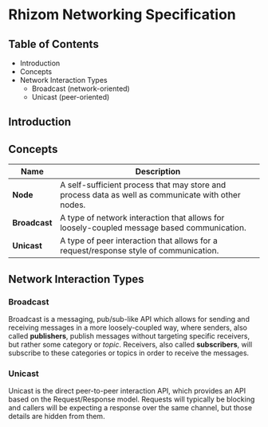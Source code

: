 # Rhizom Networking Specification

## Table of Contents

- Introduction
- Concepts
- Network Interaction Types
    - Broadcast (network-oriented)
    - Unicast (peer-oriented)
  
## Introduction

## Concepts

| Name              | Description                                                                                                                                                                             |
|-------------------|-----------------------------------------------------------------------------------------------------|
| **Node**          | A self-sufficient process that may store and process data as well as communicate with other nodes.  |
| **Broadcast**     | A type of network interaction that allows for loosely-coupled message based communication.          |
| **Unicast**       | A type of peer interaction that allows for a request/response style of communication.               |


## Network Interaction Types

### Broadcast

Broadcast is a messaging, pub/sub-like API which allows for sending and receiving 
messages in a more loosely-coupled way, where senders, also called **publishers**, 
publish messages without targeting specific receivers, but rather some category or 
_topic_. Receivers, also called **subscribers**, will subscribe to these categories
or topics in order to receive the messages.

### Unicast

Unicast is the direct peer-to-peer interaction API, which provides an API based on
the Request/Response model. Requests will typically be blocking and callers will be
expecting a response over the same channel, but those details are hidden from them.


